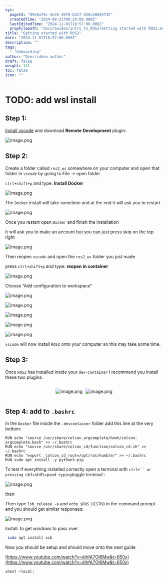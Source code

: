 ```yaml
---
sys:
  pageId: "89e0a78c-4e2b-4070-b327-d28cb0694742"
  createdTime: "2024-08-21T00:24:00.000Z"
  lastEditedTime: "2024-11-01T18:57:00.000Z"
  propFilepath: "docs/Guides/intro_to_ROS2/Getting started with ROS2.md"
title: "Getting started with ROS2"
date: "2024-11-01T18:57:00.000Z"
description: ""
tags:
  - "Onboarding"
author: "Overridden author"
draft: false
weight: 141
toc: false
icon: ""
---
```


# TODO: add wsl install

## Step 1:

[Install vscode](https://code.visualstudio.com/download) and download **Remote Development** plugin:

![image.png](https://prod-files-secure.s3.us-west-2.amazonaws.com/d518164a-d88e-44d1-a4ee-3adb3bd8bce0/efb52993-1881-4a40-b95e-6f020334f022/image.png?X-Amz-Algorithm=AWS4-HMAC-SHA256&X-Amz-Content-Sha256=UNSIGNED-PAYLOAD&X-Amz-Credential=ASIAZI2LB4664H7PZT76%2F20250428%2Fus-west-2%2Fs3%2Faws4_request&X-Amz-Date=20250428T200913Z&X-Amz-Expires=3600&X-Amz-Security-Token=IQoJb3JpZ2luX2VjEOT%2F%2F%2F%2F%2F%2F%2F%2F%2F%2FwEaCXVzLXdlc3QtMiJIMEYCIQD%2FSKowMTTsFKz4YFtOBZm%2BCh742qX1ELNyX4VeKBEUjQIhAI79abx7ZK31dTe9hSsOQT0P0UeV8MIgKuQYPJwXOvCbKv8DCH0QABoMNjM3NDIzMTgzODA1IgyM7xFXf9BZu552evUq3AMpXPo0t707tJ0FcuKfsi79a7ZqtvygUZfEAz5nlCCMG6rHYO0qIp7Kk3zyFivgzeWpbzLAEcrMF1ND7xxdqLnMm%2FDPYT6SbjbvbKzo5xk9ZSaT%2FVeEw8kOEkityRvrbVxL0Tzj%2Fqs1sr7E0wwSQFhsq%2B8Ex6dH2EaSE1qCxowsn838sbVPPNcevKK25YANi9nd0NIjrmPFTYShfuGa3vEy68yg0JWepvAJW7GEYxq7nA6SClxS8pHEn92%2BqFg4hMnU%2FCWdcgt7Du3cU770H8wNKY6A16NUF%2Bt9AkpXhz5TDKvLE3BdMUj66ghdWBTcdTSwBZPyHgogPmqI8TSmh85IghgVsh1jvZeTXBeB2OA9dOmG%2FicooznIdbGFbl5Y1%2BUBi38jrrdWCSbyfXSfRy4DINvGF7ADTVUV8Un1DoteGxa00QVSnq71FQBLbYJvWUXY5q%2FuSP5pe1nKm%2BwBviaa4FvlUmiQnmJEYuApt0kwrrI7aQePTqFSfR5uWCjQ62fCtJOj1dPhnmiLl57yYGCaY1ZibpM%2Bsderj4%2FtfhDv3lY2U8ccrhLoVqr11mpAjIVAs8t72HQuUKkV2p5xs1lTZO5K%2BwbvyCvWdD7Q9LCzm4p02Fn9M9P2vq7jGzDAt7%2FABjqkAQALYrKU2RAJ%2Fk8gtfmy%2B9dt5IQaNlYob%2BS1rcgdvxWQT6Dzuam186MEmMrXurYXQNi5%2BozgeS94Jlnrxqbx2pVurdJdP1eNUzFq9Ozpa1dnAkzXATopEpH6M12K6nxyxgEB6oUJem%2FUMi3XTPO%2FfHl%2F4aXSJKB1%2BIsGD0kBqIiQzI9uP1UmmiEOlHWXPK3C67C3k0zQKAAtIlP7LUap5mBnlZ9m&X-Amz-Signature=fe5dc0e63050472bdf7d8eb12d99b9ff5e29e5b27db19075126912e6369e6442&X-Amz-SignedHeaders=host&x-id=GetObject)

## Step 2:

Create a folder called `ros2_ws` somewhere on your computer and open that folder in `vscode` by going to File → open folder 

`ctrl+shift+p` and type: **Install Docker**

![image.png](https://prod-files-secure.s3.us-west-2.amazonaws.com/d518164a-d88e-44d1-a4ee-3adb3bd8bce0/2269dc0e-1cd5-47ff-bceb-c04ad9b2eab0/image.png?X-Amz-Algorithm=AWS4-HMAC-SHA256&X-Amz-Content-Sha256=UNSIGNED-PAYLOAD&X-Amz-Credential=ASIAZI2LB4664H7PZT76%2F20250428%2Fus-west-2%2Fs3%2Faws4_request&X-Amz-Date=20250428T200913Z&X-Amz-Expires=3600&X-Amz-Security-Token=IQoJb3JpZ2luX2VjEOT%2F%2F%2F%2F%2F%2F%2F%2F%2F%2FwEaCXVzLXdlc3QtMiJIMEYCIQD%2FSKowMTTsFKz4YFtOBZm%2BCh742qX1ELNyX4VeKBEUjQIhAI79abx7ZK31dTe9hSsOQT0P0UeV8MIgKuQYPJwXOvCbKv8DCH0QABoMNjM3NDIzMTgzODA1IgyM7xFXf9BZu552evUq3AMpXPo0t707tJ0FcuKfsi79a7ZqtvygUZfEAz5nlCCMG6rHYO0qIp7Kk3zyFivgzeWpbzLAEcrMF1ND7xxdqLnMm%2FDPYT6SbjbvbKzo5xk9ZSaT%2FVeEw8kOEkityRvrbVxL0Tzj%2Fqs1sr7E0wwSQFhsq%2B8Ex6dH2EaSE1qCxowsn838sbVPPNcevKK25YANi9nd0NIjrmPFTYShfuGa3vEy68yg0JWepvAJW7GEYxq7nA6SClxS8pHEn92%2BqFg4hMnU%2FCWdcgt7Du3cU770H8wNKY6A16NUF%2Bt9AkpXhz5TDKvLE3BdMUj66ghdWBTcdTSwBZPyHgogPmqI8TSmh85IghgVsh1jvZeTXBeB2OA9dOmG%2FicooznIdbGFbl5Y1%2BUBi38jrrdWCSbyfXSfRy4DINvGF7ADTVUV8Un1DoteGxa00QVSnq71FQBLbYJvWUXY5q%2FuSP5pe1nKm%2BwBviaa4FvlUmiQnmJEYuApt0kwrrI7aQePTqFSfR5uWCjQ62fCtJOj1dPhnmiLl57yYGCaY1ZibpM%2Bsderj4%2FtfhDv3lY2U8ccrhLoVqr11mpAjIVAs8t72HQuUKkV2p5xs1lTZO5K%2BwbvyCvWdD7Q9LCzm4p02Fn9M9P2vq7jGzDAt7%2FABjqkAQALYrKU2RAJ%2Fk8gtfmy%2B9dt5IQaNlYob%2BS1rcgdvxWQT6Dzuam186MEmMrXurYXQNi5%2BozgeS94Jlnrxqbx2pVurdJdP1eNUzFq9Ozpa1dnAkzXATopEpH6M12K6nxyxgEB6oUJem%2FUMi3XTPO%2FfHl%2F4aXSJKB1%2BIsGD0kBqIiQzI9uP1UmmiEOlHWXPK3C67C3k0zQKAAtIlP7LUap5mBnlZ9m&X-Amz-Signature=1762b45137358f557651f723693ddd27ebafd9b12fadf33fb5616c9055956900&X-Amz-SignedHeaders=host&x-id=GetObject)

The `Docker` install will take sometime and at the end it will ask you to restart

![image.png](https://prod-files-secure.s3.us-west-2.amazonaws.com/d518164a-d88e-44d1-a4ee-3adb3bd8bce0/ed233f78-be33-4b1f-b89c-9c346c0e961e/image.png?X-Amz-Algorithm=AWS4-HMAC-SHA256&X-Amz-Content-Sha256=UNSIGNED-PAYLOAD&X-Amz-Credential=ASIAZI2LB4664H7PZT76%2F20250428%2Fus-west-2%2Fs3%2Faws4_request&X-Amz-Date=20250428T200913Z&X-Amz-Expires=3600&X-Amz-Security-Token=IQoJb3JpZ2luX2VjEOT%2F%2F%2F%2F%2F%2F%2F%2F%2F%2FwEaCXVzLXdlc3QtMiJIMEYCIQD%2FSKowMTTsFKz4YFtOBZm%2BCh742qX1ELNyX4VeKBEUjQIhAI79abx7ZK31dTe9hSsOQT0P0UeV8MIgKuQYPJwXOvCbKv8DCH0QABoMNjM3NDIzMTgzODA1IgyM7xFXf9BZu552evUq3AMpXPo0t707tJ0FcuKfsi79a7ZqtvygUZfEAz5nlCCMG6rHYO0qIp7Kk3zyFivgzeWpbzLAEcrMF1ND7xxdqLnMm%2FDPYT6SbjbvbKzo5xk9ZSaT%2FVeEw8kOEkityRvrbVxL0Tzj%2Fqs1sr7E0wwSQFhsq%2B8Ex6dH2EaSE1qCxowsn838sbVPPNcevKK25YANi9nd0NIjrmPFTYShfuGa3vEy68yg0JWepvAJW7GEYxq7nA6SClxS8pHEn92%2BqFg4hMnU%2FCWdcgt7Du3cU770H8wNKY6A16NUF%2Bt9AkpXhz5TDKvLE3BdMUj66ghdWBTcdTSwBZPyHgogPmqI8TSmh85IghgVsh1jvZeTXBeB2OA9dOmG%2FicooznIdbGFbl5Y1%2BUBi38jrrdWCSbyfXSfRy4DINvGF7ADTVUV8Un1DoteGxa00QVSnq71FQBLbYJvWUXY5q%2FuSP5pe1nKm%2BwBviaa4FvlUmiQnmJEYuApt0kwrrI7aQePTqFSfR5uWCjQ62fCtJOj1dPhnmiLl57yYGCaY1ZibpM%2Bsderj4%2FtfhDv3lY2U8ccrhLoVqr11mpAjIVAs8t72HQuUKkV2p5xs1lTZO5K%2BwbvyCvWdD7Q9LCzm4p02Fn9M9P2vq7jGzDAt7%2FABjqkAQALYrKU2RAJ%2Fk8gtfmy%2B9dt5IQaNlYob%2BS1rcgdvxWQT6Dzuam186MEmMrXurYXQNi5%2BozgeS94Jlnrxqbx2pVurdJdP1eNUzFq9Ozpa1dnAkzXATopEpH6M12K6nxyxgEB6oUJem%2FUMi3XTPO%2FfHl%2F4aXSJKB1%2BIsGD0kBqIiQzI9uP1UmmiEOlHWXPK3C67C3k0zQKAAtIlP7LUap5mBnlZ9m&X-Amz-Signature=1baaa8012cb486b8510e062981171f1d63adc6d040000fb131703cc482bf2c12&X-Amz-SignedHeaders=host&x-id=GetObject)

Once you restart open `Docker` and finish the installation

It will ask you to make an account but you can just press skip on the top right

![image.png](https://prod-files-secure.s3.us-west-2.amazonaws.com/d518164a-d88e-44d1-a4ee-3adb3bd8bce0/21010ad9-1659-4fd9-9f59-9932a09b2a3d/image.png?X-Amz-Algorithm=AWS4-HMAC-SHA256&X-Amz-Content-Sha256=UNSIGNED-PAYLOAD&X-Amz-Credential=ASIAZI2LB4664H7PZT76%2F20250428%2Fus-west-2%2Fs3%2Faws4_request&X-Amz-Date=20250428T200913Z&X-Amz-Expires=3600&X-Amz-Security-Token=IQoJb3JpZ2luX2VjEOT%2F%2F%2F%2F%2F%2F%2F%2F%2F%2FwEaCXVzLXdlc3QtMiJIMEYCIQD%2FSKowMTTsFKz4YFtOBZm%2BCh742qX1ELNyX4VeKBEUjQIhAI79abx7ZK31dTe9hSsOQT0P0UeV8MIgKuQYPJwXOvCbKv8DCH0QABoMNjM3NDIzMTgzODA1IgyM7xFXf9BZu552evUq3AMpXPo0t707tJ0FcuKfsi79a7ZqtvygUZfEAz5nlCCMG6rHYO0qIp7Kk3zyFivgzeWpbzLAEcrMF1ND7xxdqLnMm%2FDPYT6SbjbvbKzo5xk9ZSaT%2FVeEw8kOEkityRvrbVxL0Tzj%2Fqs1sr7E0wwSQFhsq%2B8Ex6dH2EaSE1qCxowsn838sbVPPNcevKK25YANi9nd0NIjrmPFTYShfuGa3vEy68yg0JWepvAJW7GEYxq7nA6SClxS8pHEn92%2BqFg4hMnU%2FCWdcgt7Du3cU770H8wNKY6A16NUF%2Bt9AkpXhz5TDKvLE3BdMUj66ghdWBTcdTSwBZPyHgogPmqI8TSmh85IghgVsh1jvZeTXBeB2OA9dOmG%2FicooznIdbGFbl5Y1%2BUBi38jrrdWCSbyfXSfRy4DINvGF7ADTVUV8Un1DoteGxa00QVSnq71FQBLbYJvWUXY5q%2FuSP5pe1nKm%2BwBviaa4FvlUmiQnmJEYuApt0kwrrI7aQePTqFSfR5uWCjQ62fCtJOj1dPhnmiLl57yYGCaY1ZibpM%2Bsderj4%2FtfhDv3lY2U8ccrhLoVqr11mpAjIVAs8t72HQuUKkV2p5xs1lTZO5K%2BwbvyCvWdD7Q9LCzm4p02Fn9M9P2vq7jGzDAt7%2FABjqkAQALYrKU2RAJ%2Fk8gtfmy%2B9dt5IQaNlYob%2BS1rcgdvxWQT6Dzuam186MEmMrXurYXQNi5%2BozgeS94Jlnrxqbx2pVurdJdP1eNUzFq9Ozpa1dnAkzXATopEpH6M12K6nxyxgEB6oUJem%2FUMi3XTPO%2FfHl%2F4aXSJKB1%2BIsGD0kBqIiQzI9uP1UmmiEOlHWXPK3C67C3k0zQKAAtIlP7LUap5mBnlZ9m&X-Amz-Signature=46b5275a5085df43f12bdf199201055e816f13a9f2341734ebaa6c35bdd6bc20&X-Amz-SignedHeaders=host&x-id=GetObject)

Then reopen `vscode` and open the `ros2_ws` folder you just made

press `ctrl+shift+p` and type: **reopen in container**

![image.png](https://prod-files-secure.s3.us-west-2.amazonaws.com/d518164a-d88e-44d1-a4ee-3adb3bd8bce0/4e93b8c2-41ad-488c-8095-c74205196118/image.png?X-Amz-Algorithm=AWS4-HMAC-SHA256&X-Amz-Content-Sha256=UNSIGNED-PAYLOAD&X-Amz-Credential=ASIAZI2LB4664H7PZT76%2F20250428%2Fus-west-2%2Fs3%2Faws4_request&X-Amz-Date=20250428T200913Z&X-Amz-Expires=3600&X-Amz-Security-Token=IQoJb3JpZ2luX2VjEOT%2F%2F%2F%2F%2F%2F%2F%2F%2F%2FwEaCXVzLXdlc3QtMiJIMEYCIQD%2FSKowMTTsFKz4YFtOBZm%2BCh742qX1ELNyX4VeKBEUjQIhAI79abx7ZK31dTe9hSsOQT0P0UeV8MIgKuQYPJwXOvCbKv8DCH0QABoMNjM3NDIzMTgzODA1IgyM7xFXf9BZu552evUq3AMpXPo0t707tJ0FcuKfsi79a7ZqtvygUZfEAz5nlCCMG6rHYO0qIp7Kk3zyFivgzeWpbzLAEcrMF1ND7xxdqLnMm%2FDPYT6SbjbvbKzo5xk9ZSaT%2FVeEw8kOEkityRvrbVxL0Tzj%2Fqs1sr7E0wwSQFhsq%2B8Ex6dH2EaSE1qCxowsn838sbVPPNcevKK25YANi9nd0NIjrmPFTYShfuGa3vEy68yg0JWepvAJW7GEYxq7nA6SClxS8pHEn92%2BqFg4hMnU%2FCWdcgt7Du3cU770H8wNKY6A16NUF%2Bt9AkpXhz5TDKvLE3BdMUj66ghdWBTcdTSwBZPyHgogPmqI8TSmh85IghgVsh1jvZeTXBeB2OA9dOmG%2FicooznIdbGFbl5Y1%2BUBi38jrrdWCSbyfXSfRy4DINvGF7ADTVUV8Un1DoteGxa00QVSnq71FQBLbYJvWUXY5q%2FuSP5pe1nKm%2BwBviaa4FvlUmiQnmJEYuApt0kwrrI7aQePTqFSfR5uWCjQ62fCtJOj1dPhnmiLl57yYGCaY1ZibpM%2Bsderj4%2FtfhDv3lY2U8ccrhLoVqr11mpAjIVAs8t72HQuUKkV2p5xs1lTZO5K%2BwbvyCvWdD7Q9LCzm4p02Fn9M9P2vq7jGzDAt7%2FABjqkAQALYrKU2RAJ%2Fk8gtfmy%2B9dt5IQaNlYob%2BS1rcgdvxWQT6Dzuam186MEmMrXurYXQNi5%2BozgeS94Jlnrxqbx2pVurdJdP1eNUzFq9Ozpa1dnAkzXATopEpH6M12K6nxyxgEB6oUJem%2FUMi3XTPO%2FfHl%2F4aXSJKB1%2BIsGD0kBqIiQzI9uP1UmmiEOlHWXPK3C67C3k0zQKAAtIlP7LUap5mBnlZ9m&X-Amz-Signature=1a5a4a591a1a2a7c734ec975aae66a0b517167f830ee701cf1cb565fb9bacc1e&X-Amz-SignedHeaders=host&x-id=GetObject)

Choose “Add configuration to workspace”

![image.png](https://prod-files-secure.s3.us-west-2.amazonaws.com/d518164a-d88e-44d1-a4ee-3adb3bd8bce0/9560b282-5060-4989-ba37-97e7b2c22476/image.png?X-Amz-Algorithm=AWS4-HMAC-SHA256&X-Amz-Content-Sha256=UNSIGNED-PAYLOAD&X-Amz-Credential=ASIAZI2LB4664H7PZT76%2F20250428%2Fus-west-2%2Fs3%2Faws4_request&X-Amz-Date=20250428T200913Z&X-Amz-Expires=3600&X-Amz-Security-Token=IQoJb3JpZ2luX2VjEOT%2F%2F%2F%2F%2F%2F%2F%2F%2F%2FwEaCXVzLXdlc3QtMiJIMEYCIQD%2FSKowMTTsFKz4YFtOBZm%2BCh742qX1ELNyX4VeKBEUjQIhAI79abx7ZK31dTe9hSsOQT0P0UeV8MIgKuQYPJwXOvCbKv8DCH0QABoMNjM3NDIzMTgzODA1IgyM7xFXf9BZu552evUq3AMpXPo0t707tJ0FcuKfsi79a7ZqtvygUZfEAz5nlCCMG6rHYO0qIp7Kk3zyFivgzeWpbzLAEcrMF1ND7xxdqLnMm%2FDPYT6SbjbvbKzo5xk9ZSaT%2FVeEw8kOEkityRvrbVxL0Tzj%2Fqs1sr7E0wwSQFhsq%2B8Ex6dH2EaSE1qCxowsn838sbVPPNcevKK25YANi9nd0NIjrmPFTYShfuGa3vEy68yg0JWepvAJW7GEYxq7nA6SClxS8pHEn92%2BqFg4hMnU%2FCWdcgt7Du3cU770H8wNKY6A16NUF%2Bt9AkpXhz5TDKvLE3BdMUj66ghdWBTcdTSwBZPyHgogPmqI8TSmh85IghgVsh1jvZeTXBeB2OA9dOmG%2FicooznIdbGFbl5Y1%2BUBi38jrrdWCSbyfXSfRy4DINvGF7ADTVUV8Un1DoteGxa00QVSnq71FQBLbYJvWUXY5q%2FuSP5pe1nKm%2BwBviaa4FvlUmiQnmJEYuApt0kwrrI7aQePTqFSfR5uWCjQ62fCtJOj1dPhnmiLl57yYGCaY1ZibpM%2Bsderj4%2FtfhDv3lY2U8ccrhLoVqr11mpAjIVAs8t72HQuUKkV2p5xs1lTZO5K%2BwbvyCvWdD7Q9LCzm4p02Fn9M9P2vq7jGzDAt7%2FABjqkAQALYrKU2RAJ%2Fk8gtfmy%2B9dt5IQaNlYob%2BS1rcgdvxWQT6Dzuam186MEmMrXurYXQNi5%2BozgeS94Jlnrxqbx2pVurdJdP1eNUzFq9Ozpa1dnAkzXATopEpH6M12K6nxyxgEB6oUJem%2FUMi3XTPO%2FfHl%2F4aXSJKB1%2BIsGD0kBqIiQzI9uP1UmmiEOlHWXPK3C67C3k0zQKAAtIlP7LUap5mBnlZ9m&X-Amz-Signature=e54a22aa9184baa0cfeeac1e988a73c03a4cadcd02cc30e24a87466ec7825eed&X-Amz-SignedHeaders=host&x-id=GetObject)

![image.png](https://prod-files-secure.s3.us-west-2.amazonaws.com/d518164a-d88e-44d1-a4ee-3adb3bd8bce0/2ee63f81-886b-48e8-a553-dc6e5eac99e4/image.png?X-Amz-Algorithm=AWS4-HMAC-SHA256&X-Amz-Content-Sha256=UNSIGNED-PAYLOAD&X-Amz-Credential=ASIAZI2LB4664H7PZT76%2F20250428%2Fus-west-2%2Fs3%2Faws4_request&X-Amz-Date=20250428T200913Z&X-Amz-Expires=3600&X-Amz-Security-Token=IQoJb3JpZ2luX2VjEOT%2F%2F%2F%2F%2F%2F%2F%2F%2F%2FwEaCXVzLXdlc3QtMiJIMEYCIQD%2FSKowMTTsFKz4YFtOBZm%2BCh742qX1ELNyX4VeKBEUjQIhAI79abx7ZK31dTe9hSsOQT0P0UeV8MIgKuQYPJwXOvCbKv8DCH0QABoMNjM3NDIzMTgzODA1IgyM7xFXf9BZu552evUq3AMpXPo0t707tJ0FcuKfsi79a7ZqtvygUZfEAz5nlCCMG6rHYO0qIp7Kk3zyFivgzeWpbzLAEcrMF1ND7xxdqLnMm%2FDPYT6SbjbvbKzo5xk9ZSaT%2FVeEw8kOEkityRvrbVxL0Tzj%2Fqs1sr7E0wwSQFhsq%2B8Ex6dH2EaSE1qCxowsn838sbVPPNcevKK25YANi9nd0NIjrmPFTYShfuGa3vEy68yg0JWepvAJW7GEYxq7nA6SClxS8pHEn92%2BqFg4hMnU%2FCWdcgt7Du3cU770H8wNKY6A16NUF%2Bt9AkpXhz5TDKvLE3BdMUj66ghdWBTcdTSwBZPyHgogPmqI8TSmh85IghgVsh1jvZeTXBeB2OA9dOmG%2FicooznIdbGFbl5Y1%2BUBi38jrrdWCSbyfXSfRy4DINvGF7ADTVUV8Un1DoteGxa00QVSnq71FQBLbYJvWUXY5q%2FuSP5pe1nKm%2BwBviaa4FvlUmiQnmJEYuApt0kwrrI7aQePTqFSfR5uWCjQ62fCtJOj1dPhnmiLl57yYGCaY1ZibpM%2Bsderj4%2FtfhDv3lY2U8ccrhLoVqr11mpAjIVAs8t72HQuUKkV2p5xs1lTZO5K%2BwbvyCvWdD7Q9LCzm4p02Fn9M9P2vq7jGzDAt7%2FABjqkAQALYrKU2RAJ%2Fk8gtfmy%2B9dt5IQaNlYob%2BS1rcgdvxWQT6Dzuam186MEmMrXurYXQNi5%2BozgeS94Jlnrxqbx2pVurdJdP1eNUzFq9Ozpa1dnAkzXATopEpH6M12K6nxyxgEB6oUJem%2FUMi3XTPO%2FfHl%2F4aXSJKB1%2BIsGD0kBqIiQzI9uP1UmmiEOlHWXPK3C67C3k0zQKAAtIlP7LUap5mBnlZ9m&X-Amz-Signature=c45374032a52dcac83d1808d2b746d3aecbb144ac84f9560827335ea69fcb7e5&X-Amz-SignedHeaders=host&x-id=GetObject)

![image.png](https://prod-files-secure.s3.us-west-2.amazonaws.com/d518164a-d88e-44d1-a4ee-3adb3bd8bce0/ae1580b2-b048-407e-aed9-b584224a7a04/image.png?X-Amz-Algorithm=AWS4-HMAC-SHA256&X-Amz-Content-Sha256=UNSIGNED-PAYLOAD&X-Amz-Credential=ASIAZI2LB4664H7PZT76%2F20250428%2Fus-west-2%2Fs3%2Faws4_request&X-Amz-Date=20250428T200913Z&X-Amz-Expires=3600&X-Amz-Security-Token=IQoJb3JpZ2luX2VjEOT%2F%2F%2F%2F%2F%2F%2F%2F%2F%2FwEaCXVzLXdlc3QtMiJIMEYCIQD%2FSKowMTTsFKz4YFtOBZm%2BCh742qX1ELNyX4VeKBEUjQIhAI79abx7ZK31dTe9hSsOQT0P0UeV8MIgKuQYPJwXOvCbKv8DCH0QABoMNjM3NDIzMTgzODA1IgyM7xFXf9BZu552evUq3AMpXPo0t707tJ0FcuKfsi79a7ZqtvygUZfEAz5nlCCMG6rHYO0qIp7Kk3zyFivgzeWpbzLAEcrMF1ND7xxdqLnMm%2FDPYT6SbjbvbKzo5xk9ZSaT%2FVeEw8kOEkityRvrbVxL0Tzj%2Fqs1sr7E0wwSQFhsq%2B8Ex6dH2EaSE1qCxowsn838sbVPPNcevKK25YANi9nd0NIjrmPFTYShfuGa3vEy68yg0JWepvAJW7GEYxq7nA6SClxS8pHEn92%2BqFg4hMnU%2FCWdcgt7Du3cU770H8wNKY6A16NUF%2Bt9AkpXhz5TDKvLE3BdMUj66ghdWBTcdTSwBZPyHgogPmqI8TSmh85IghgVsh1jvZeTXBeB2OA9dOmG%2FicooznIdbGFbl5Y1%2BUBi38jrrdWCSbyfXSfRy4DINvGF7ADTVUV8Un1DoteGxa00QVSnq71FQBLbYJvWUXY5q%2FuSP5pe1nKm%2BwBviaa4FvlUmiQnmJEYuApt0kwrrI7aQePTqFSfR5uWCjQ62fCtJOj1dPhnmiLl57yYGCaY1ZibpM%2Bsderj4%2FtfhDv3lY2U8ccrhLoVqr11mpAjIVAs8t72HQuUKkV2p5xs1lTZO5K%2BwbvyCvWdD7Q9LCzm4p02Fn9M9P2vq7jGzDAt7%2FABjqkAQALYrKU2RAJ%2Fk8gtfmy%2B9dt5IQaNlYob%2BS1rcgdvxWQT6Dzuam186MEmMrXurYXQNi5%2BozgeS94Jlnrxqbx2pVurdJdP1eNUzFq9Ozpa1dnAkzXATopEpH6M12K6nxyxgEB6oUJem%2FUMi3XTPO%2FfHl%2F4aXSJKB1%2BIsGD0kBqIiQzI9uP1UmmiEOlHWXPK3C67C3k0zQKAAtIlP7LUap5mBnlZ9m&X-Amz-Signature=61fe86e6c3c576e5a4ba18f231a555fa05b43a6a07be378aa5f0edd8b7998dd0&X-Amz-SignedHeaders=host&x-id=GetObject)

![image.png](https://prod-files-secure.s3.us-west-2.amazonaws.com/d518164a-d88e-44d1-a4ee-3adb3bd8bce0/53255b28-f75e-430f-b9e3-c0ac8577e42b/image.png?X-Amz-Algorithm=AWS4-HMAC-SHA256&X-Amz-Content-Sha256=UNSIGNED-PAYLOAD&X-Amz-Credential=ASIAZI2LB4664H7PZT76%2F20250428%2Fus-west-2%2Fs3%2Faws4_request&X-Amz-Date=20250428T200913Z&X-Amz-Expires=3600&X-Amz-Security-Token=IQoJb3JpZ2luX2VjEOT%2F%2F%2F%2F%2F%2F%2F%2F%2F%2FwEaCXVzLXdlc3QtMiJIMEYCIQD%2FSKowMTTsFKz4YFtOBZm%2BCh742qX1ELNyX4VeKBEUjQIhAI79abx7ZK31dTe9hSsOQT0P0UeV8MIgKuQYPJwXOvCbKv8DCH0QABoMNjM3NDIzMTgzODA1IgyM7xFXf9BZu552evUq3AMpXPo0t707tJ0FcuKfsi79a7ZqtvygUZfEAz5nlCCMG6rHYO0qIp7Kk3zyFivgzeWpbzLAEcrMF1ND7xxdqLnMm%2FDPYT6SbjbvbKzo5xk9ZSaT%2FVeEw8kOEkityRvrbVxL0Tzj%2Fqs1sr7E0wwSQFhsq%2B8Ex6dH2EaSE1qCxowsn838sbVPPNcevKK25YANi9nd0NIjrmPFTYShfuGa3vEy68yg0JWepvAJW7GEYxq7nA6SClxS8pHEn92%2BqFg4hMnU%2FCWdcgt7Du3cU770H8wNKY6A16NUF%2Bt9AkpXhz5TDKvLE3BdMUj66ghdWBTcdTSwBZPyHgogPmqI8TSmh85IghgVsh1jvZeTXBeB2OA9dOmG%2FicooznIdbGFbl5Y1%2BUBi38jrrdWCSbyfXSfRy4DINvGF7ADTVUV8Un1DoteGxa00QVSnq71FQBLbYJvWUXY5q%2FuSP5pe1nKm%2BwBviaa4FvlUmiQnmJEYuApt0kwrrI7aQePTqFSfR5uWCjQ62fCtJOj1dPhnmiLl57yYGCaY1ZibpM%2Bsderj4%2FtfhDv3lY2U8ccrhLoVqr11mpAjIVAs8t72HQuUKkV2p5xs1lTZO5K%2BwbvyCvWdD7Q9LCzm4p02Fn9M9P2vq7jGzDAt7%2FABjqkAQALYrKU2RAJ%2Fk8gtfmy%2B9dt5IQaNlYob%2BS1rcgdvxWQT6Dzuam186MEmMrXurYXQNi5%2BozgeS94Jlnrxqbx2pVurdJdP1eNUzFq9Ozpa1dnAkzXATopEpH6M12K6nxyxgEB6oUJem%2FUMi3XTPO%2FfHl%2F4aXSJKB1%2BIsGD0kBqIiQzI9uP1UmmiEOlHWXPK3C67C3k0zQKAAtIlP7LUap5mBnlZ9m&X-Amz-Signature=a7c2c466bd8b48d3bacde22e9ed1fc01450eb30c768db7e8699d8c0f7bdecdd9&X-Amz-SignedHeaders=host&x-id=GetObject)

![image.png](https://prod-files-secure.s3.us-west-2.amazonaws.com/d518164a-d88e-44d1-a4ee-3adb3bd8bce0/7c562767-5af9-4ffb-97d1-327bcdf4ee00/image.png?X-Amz-Algorithm=AWS4-HMAC-SHA256&X-Amz-Content-Sha256=UNSIGNED-PAYLOAD&X-Amz-Credential=ASIAZI2LB4664H7PZT76%2F20250428%2Fus-west-2%2Fs3%2Faws4_request&X-Amz-Date=20250428T200913Z&X-Amz-Expires=3600&X-Amz-Security-Token=IQoJb3JpZ2luX2VjEOT%2F%2F%2F%2F%2F%2F%2F%2F%2F%2FwEaCXVzLXdlc3QtMiJIMEYCIQD%2FSKowMTTsFKz4YFtOBZm%2BCh742qX1ELNyX4VeKBEUjQIhAI79abx7ZK31dTe9hSsOQT0P0UeV8MIgKuQYPJwXOvCbKv8DCH0QABoMNjM3NDIzMTgzODA1IgyM7xFXf9BZu552evUq3AMpXPo0t707tJ0FcuKfsi79a7ZqtvygUZfEAz5nlCCMG6rHYO0qIp7Kk3zyFivgzeWpbzLAEcrMF1ND7xxdqLnMm%2FDPYT6SbjbvbKzo5xk9ZSaT%2FVeEw8kOEkityRvrbVxL0Tzj%2Fqs1sr7E0wwSQFhsq%2B8Ex6dH2EaSE1qCxowsn838sbVPPNcevKK25YANi9nd0NIjrmPFTYShfuGa3vEy68yg0JWepvAJW7GEYxq7nA6SClxS8pHEn92%2BqFg4hMnU%2FCWdcgt7Du3cU770H8wNKY6A16NUF%2Bt9AkpXhz5TDKvLE3BdMUj66ghdWBTcdTSwBZPyHgogPmqI8TSmh85IghgVsh1jvZeTXBeB2OA9dOmG%2FicooznIdbGFbl5Y1%2BUBi38jrrdWCSbyfXSfRy4DINvGF7ADTVUV8Un1DoteGxa00QVSnq71FQBLbYJvWUXY5q%2FuSP5pe1nKm%2BwBviaa4FvlUmiQnmJEYuApt0kwrrI7aQePTqFSfR5uWCjQ62fCtJOj1dPhnmiLl57yYGCaY1ZibpM%2Bsderj4%2FtfhDv3lY2U8ccrhLoVqr11mpAjIVAs8t72HQuUKkV2p5xs1lTZO5K%2BwbvyCvWdD7Q9LCzm4p02Fn9M9P2vq7jGzDAt7%2FABjqkAQALYrKU2RAJ%2Fk8gtfmy%2B9dt5IQaNlYob%2BS1rcgdvxWQT6Dzuam186MEmMrXurYXQNi5%2BozgeS94Jlnrxqbx2pVurdJdP1eNUzFq9Ozpa1dnAkzXATopEpH6M12K6nxyxgEB6oUJem%2FUMi3XTPO%2FfHl%2F4aXSJKB1%2BIsGD0kBqIiQzI9uP1UmmiEOlHWXPK3C67C3k0zQKAAtIlP7LUap5mBnlZ9m&X-Amz-Signature=5153ee5539ddffe38e8231411494564e0514e10d1deb8615fe2639bb2866f77b&X-Amz-SignedHeaders=host&x-id=GetObject)

`vscode` will now install `ROS2` onto your computer so this may take some time.

## Step 3:

Once `ROS2` has installed inside your `dev-container` I recommend you install these two plugins:

<div style="display: flex;flex-direction: row; column-gap:10px; max-width: 630px;justify-content: center;">
<div>

![image.png](https://prod-files-secure.s3.us-west-2.amazonaws.com/d518164a-d88e-44d1-a4ee-3adb3bd8bce0/3fc3d550-5a54-4ba1-ba6b-faa01cdb7369/image.png?X-Amz-Algorithm=AWS4-HMAC-SHA256&X-Amz-Content-Sha256=UNSIGNED-PAYLOAD&X-Amz-Credential=ASIAZI2LB466QV5NTZAO%2F20250428%2Fus-west-2%2Fs3%2Faws4_request&X-Amz-Date=20250428T200917Z&X-Amz-Expires=3600&X-Amz-Security-Token=IQoJb3JpZ2luX2VjEOT%2F%2F%2F%2F%2F%2F%2F%2F%2F%2FwEaCXVzLXdlc3QtMiJHMEUCIQD1SZ4LT68Ml8Q%2F6Jw6ZNJ7nur9TPhf5iXiGuvpZfiLrAIgcq3r%2Flb%2BYImYHJo8JIRdd6xXPXDQRBvZfNkxeBy9Qccq%2FwMIfRAAGgw2Mzc0MjMxODM4MDUiDJu4%2FI36lEaONBV8circA%2BtQSyT%2BAgVf5G3dcCwNQ9KmaA1GdjC2kvFnjxj2%2FIsFbtRxnAg6lStpswQVMR5WfNfwwoBhv9EKu6ZwCLCA8%2FcgtcnUHHX5vbI%2BLn%2FkOejSQWMbQbqbwV2H5klzRsE2X3kzCYTuVrM3bRbCqYq6IxBZY1haVCSuNDGJv4YGFoGAvS4rfm4wwSlwiyCRsfvrO6cz5tma21z%2F920tw%2BwWpET9Gv8QH48v0ULQjOqeryBvfVVYMgYs%2BkIXUuzvlhUZfvGQHZyyccIXTySDZIxeHv%2FbRGMmVJAbIE01wQ6P8FPujPnr4m42WPyvhY1evH1gZ0NvjWDvMEKoKH5rVxwGAQ08%2BcrXrNQbUGEXeizmLTjkWEw0cWUQhLuYsOq%2FKediNPfOFGwDM1bTQnNb586Jy3PklrIKnYSHaO0GDnkGdLAl%2BtNZa9JLDsEE83jbaRzud50umQp52osmFKjnBMhYZHHjnzcrFBPM8xOPBTw%2FQz0ud4a4mvhpkLFWGbFLccPtzQN3Yu4%2BjJXRU3PEmnS%2FtlbR3QdzwE8fZGzzpRiAcQsf%2BhoNv5jBA28qk0Xaw2hEIHSQUzAmOkcjWA8Kji6BNUE7UaHPrYp2yvnq1COr6oXHV7ZK4GV6xZbO%2F8QfML23v8AGOqUBXunpTna1cWgpNPLwBLUTlB9bhA0SkIqDoCSdtMN3wERBcfNGO4ZiN6IiGmlLj5xL%2FLTOnYJbq9Te5gHa0yiua5QP4CkC%2BtQI3H7k0x%2FZb0zDs%2Boa5qi2qQtnIlYG2S7Pz2gVVyENCcwsiIhz4mIMT2A2hA695ZircwuPtIjvaHvRtD0v8XnSyvHZdEEAa6sE%2FQYIM74aDiSJp8Yy3koxeUPnD9F%2B&X-Amz-Signature=4d589208f2e693eb198447b0cf4b517c08c32dea3c9815c4d84716b24f8176a2&X-Amz-SignedHeaders=host&x-id=GetObject)

</div>
<div>

![image.png](https://prod-files-secure.s3.us-west-2.amazonaws.com/d518164a-d88e-44d1-a4ee-3adb3bd8bce0/d994cc66-13c2-4093-a5a3-f84cf4601a82/image.png?X-Amz-Algorithm=AWS4-HMAC-SHA256&X-Amz-Content-Sha256=UNSIGNED-PAYLOAD&X-Amz-Credential=ASIAZI2LB466VHN3U6HW%2F20250428%2Fus-west-2%2Fs3%2Faws4_request&X-Amz-Date=20250428T200917Z&X-Amz-Expires=3600&X-Amz-Security-Token=IQoJb3JpZ2luX2VjEOT%2F%2F%2F%2F%2F%2F%2F%2F%2F%2FwEaCXVzLXdlc3QtMiJHMEUCICbwf%2B8C32yRSc%2F6IF6HdnusuMYJl6pfbiYNMQnaSbczAiEAxBz5wDMnWgn51W3UHlKEnmhXJzL1WCbgRoDfoZpRUhMq%2FwMIfRAAGgw2Mzc0MjMxODM4MDUiDOKtSeACvap5bcJAmSrcA5c7oFZ8XloYw43fxFg4BrMr5FFdD%2BfCRGogeDFYCeZF9TYoKbQzIloQzyAjEbODdQbSPZx3MiewnKCstTFi%2BzdePo%2BAQkxesi4PWI%2F6M30DOLFB1htnmJgnJf6y20hN%2BCFD6g5GJSK0NhvCi8Af6WH%2FjTHJiHXCJWfWExmoTK9VMnlSHTp57%2Bg4BRMOXHtp%2FQbGY4lck4zN9z2t6n5JxLEPfWhwhtYo87IQHhM7vTzyiyeMDhBOAgg0MgEOM3NJ9eeLEEQJSdNJfuStY%2F0ey8CNa%2Bi4sbTle9dy5bA3Z0BfXVyinS6ttWZ%2FXgSGUhixhzkJFx2UMKTdSggZHiwDYbvP8teaeKa3cFgjM82eaE1Z2ZrznH12VfMAmMlKgQKUQ4wSZCkiIq59X%2FgNcsLjKdvZPwD9nzKYhXYm7nw3AdpDgZp%2FP9pvYCcfVcYG67dW8%2BxbKx0femDqGT0Lo3UKGv40cFANrgZgU1GFZVI%2FdDCCna0H%2FvwPAkneZXL148FBQ21tI8KEYblomHrsHmRnOV3QeNA9aLcKJqfgihiWhshyOOvoXuAejOT9WxvbGqQMBS2vVwaS%2FBN5x1MxImYrQi0nFjU%2FxDdYtxFk7mBXAcPnKGuDgmnVjgV0OjEZMMi3v8AGOqUB9RaH3vgWFNgDdxLZYaZAPBHST3c6kwxF3oBcm%2BjfEcyurEcyN81RlUX1D9GCaBYWBQl6c5dfIKXH5ncgHBQg%2B5veuSgvn%2FQViGtau%2FPd%2FvTH%2Fg83eAqCcXF%2B%2FF0E%2FXSk2z94SugvXWv1uwpzwCqWvlWM87eLWkDcCwf%2BzCbRJShUx8JWTxpZyTFOC8ZaPDqh0DWKy2YMoNhynWQexT8BZARqJHoL&X-Amz-Signature=2a8988126210d175bdb36e49e0fb54aed2d60d437b50fa887e31070ee53fb57e&X-Amz-SignedHeaders=host&x-id=GetObject)

</div>
</div>

## Step 4: add to `.bashrc`

In the `Docker` file inside the `.devcontainer` folder add this line at the very bottom: 

```docker
RUN echo "source /usr/share/colcon_argcomplete/hook/colcon-argcomplete.bash" >> ~/.bashrc
RUN echo "source /usr/share/colcon_cd/function/colcon_cd.sh" >> ~/.bashrc
RUN echo "export _colcon_cd_root=/opt/ros/humble/" >> ~/.bashrc
RUN sudo apt install -y python3-pip 
```

To test if everything installed correctly open a terminal with `ctrl+`` or pressing `ctrl+shift+p` and typing `toggle terminal`:

![image.png](https://prod-files-secure.s3.us-west-2.amazonaws.com/d518164a-d88e-44d1-a4ee-3adb3bd8bce0/6a4943d8-b04e-4c02-9a58-775f3384d1a5/image.png?X-Amz-Algorithm=AWS4-HMAC-SHA256&X-Amz-Content-Sha256=UNSIGNED-PAYLOAD&X-Amz-Credential=ASIAZI2LB4664H7PZT76%2F20250428%2Fus-west-2%2Fs3%2Faws4_request&X-Amz-Date=20250428T200913Z&X-Amz-Expires=3600&X-Amz-Security-Token=IQoJb3JpZ2luX2VjEOT%2F%2F%2F%2F%2F%2F%2F%2F%2F%2FwEaCXVzLXdlc3QtMiJIMEYCIQD%2FSKowMTTsFKz4YFtOBZm%2BCh742qX1ELNyX4VeKBEUjQIhAI79abx7ZK31dTe9hSsOQT0P0UeV8MIgKuQYPJwXOvCbKv8DCH0QABoMNjM3NDIzMTgzODA1IgyM7xFXf9BZu552evUq3AMpXPo0t707tJ0FcuKfsi79a7ZqtvygUZfEAz5nlCCMG6rHYO0qIp7Kk3zyFivgzeWpbzLAEcrMF1ND7xxdqLnMm%2FDPYT6SbjbvbKzo5xk9ZSaT%2FVeEw8kOEkityRvrbVxL0Tzj%2Fqs1sr7E0wwSQFhsq%2B8Ex6dH2EaSE1qCxowsn838sbVPPNcevKK25YANi9nd0NIjrmPFTYShfuGa3vEy68yg0JWepvAJW7GEYxq7nA6SClxS8pHEn92%2BqFg4hMnU%2FCWdcgt7Du3cU770H8wNKY6A16NUF%2Bt9AkpXhz5TDKvLE3BdMUj66ghdWBTcdTSwBZPyHgogPmqI8TSmh85IghgVsh1jvZeTXBeB2OA9dOmG%2FicooznIdbGFbl5Y1%2BUBi38jrrdWCSbyfXSfRy4DINvGF7ADTVUV8Un1DoteGxa00QVSnq71FQBLbYJvWUXY5q%2FuSP5pe1nKm%2BwBviaa4FvlUmiQnmJEYuApt0kwrrI7aQePTqFSfR5uWCjQ62fCtJOj1dPhnmiLl57yYGCaY1ZibpM%2Bsderj4%2FtfhDv3lY2U8ccrhLoVqr11mpAjIVAs8t72HQuUKkV2p5xs1lTZO5K%2BwbvyCvWdD7Q9LCzm4p02Fn9M9P2vq7jGzDAt7%2FABjqkAQALYrKU2RAJ%2Fk8gtfmy%2B9dt5IQaNlYob%2BS1rcgdvxWQT6Dzuam186MEmMrXurYXQNi5%2BozgeS94Jlnrxqbx2pVurdJdP1eNUzFq9Ozpa1dnAkzXATopEpH6M12K6nxyxgEB6oUJem%2FUMi3XTPO%2FfHl%2F4aXSJKB1%2BIsGD0kBqIiQzI9uP1UmmiEOlHWXPK3C67C3k0zQKAAtIlP7LUap5mBnlZ9m&X-Amz-Signature=6ccee1f5f03ebf5f22d2db747921d510ddfb75a32f35302bbea69544e6f0d90c&X-Amz-SignedHeaders=host&x-id=GetObject)

then 

Then type `lsb_release -a` and `echo $ROS_DISTRO` in the command prompt and you should get similar responses:

![image.png](https://prod-files-secure.s3.us-west-2.amazonaws.com/d518164a-d88e-44d1-a4ee-3adb3bd8bce0/3e635dec-a805-4e85-8b9e-d000e5b71a4e/image.png?X-Amz-Algorithm=AWS4-HMAC-SHA256&X-Amz-Content-Sha256=UNSIGNED-PAYLOAD&X-Amz-Credential=ASIAZI2LB4664H7PZT76%2F20250428%2Fus-west-2%2Fs3%2Faws4_request&X-Amz-Date=20250428T200913Z&X-Amz-Expires=3600&X-Amz-Security-Token=IQoJb3JpZ2luX2VjEOT%2F%2F%2F%2F%2F%2F%2F%2F%2F%2FwEaCXVzLXdlc3QtMiJIMEYCIQD%2FSKowMTTsFKz4YFtOBZm%2BCh742qX1ELNyX4VeKBEUjQIhAI79abx7ZK31dTe9hSsOQT0P0UeV8MIgKuQYPJwXOvCbKv8DCH0QABoMNjM3NDIzMTgzODA1IgyM7xFXf9BZu552evUq3AMpXPo0t707tJ0FcuKfsi79a7ZqtvygUZfEAz5nlCCMG6rHYO0qIp7Kk3zyFivgzeWpbzLAEcrMF1ND7xxdqLnMm%2FDPYT6SbjbvbKzo5xk9ZSaT%2FVeEw8kOEkityRvrbVxL0Tzj%2Fqs1sr7E0wwSQFhsq%2B8Ex6dH2EaSE1qCxowsn838sbVPPNcevKK25YANi9nd0NIjrmPFTYShfuGa3vEy68yg0JWepvAJW7GEYxq7nA6SClxS8pHEn92%2BqFg4hMnU%2FCWdcgt7Du3cU770H8wNKY6A16NUF%2Bt9AkpXhz5TDKvLE3BdMUj66ghdWBTcdTSwBZPyHgogPmqI8TSmh85IghgVsh1jvZeTXBeB2OA9dOmG%2FicooznIdbGFbl5Y1%2BUBi38jrrdWCSbyfXSfRy4DINvGF7ADTVUV8Un1DoteGxa00QVSnq71FQBLbYJvWUXY5q%2FuSP5pe1nKm%2BwBviaa4FvlUmiQnmJEYuApt0kwrrI7aQePTqFSfR5uWCjQ62fCtJOj1dPhnmiLl57yYGCaY1ZibpM%2Bsderj4%2FtfhDv3lY2U8ccrhLoVqr11mpAjIVAs8t72HQuUKkV2p5xs1lTZO5K%2BwbvyCvWdD7Q9LCzm4p02Fn9M9P2vq7jGzDAt7%2FABjqkAQALYrKU2RAJ%2Fk8gtfmy%2B9dt5IQaNlYob%2BS1rcgdvxWQT6Dzuam186MEmMrXurYXQNi5%2BozgeS94Jlnrxqbx2pVurdJdP1eNUzFq9Ozpa1dnAkzXATopEpH6M12K6nxyxgEB6oUJem%2FUMi3XTPO%2FfHl%2F4aXSJKB1%2BIsGD0kBqIiQzI9uP1UmmiEOlHWXPK3C67C3k0zQKAAtIlP7LUap5mBnlZ9m&X-Amz-Signature=fc7f4318c8caa1c066c48c299329bbd5c8ba43d285309fc4b2f6e5244c532f4a&X-Amz-SignedHeaders=host&x-id=GetObject)

Install:  to get windows to pass over

```bash
 sudo apt install xcb
```

Now you should be setup and should move onto the next guide 

[https://www.youtube.com/watch?v=dihfA7Ol6Mw&t=650s](https://www.youtube.com/watch?v=dihfA7Ol6Mw&t=650s)

```python
xhost +local:
```
